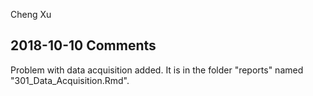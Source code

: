 Cheng Xu

2018-10-10 Comments
-------------------

Problem with data acquisition added. It is in the folder "reports" named "301\_Data\_Acquisition.Rmd".
